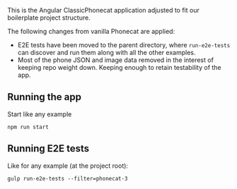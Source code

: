This is the Angular ClassicPhonecat application adjusted to fit our boilerplate project
structure.

The following changes from vanilla Phonecat are applied:

*   E2E tests have been moved to the parent directory, where `run-e2e-tests` can
  discover and run them along with all the other examples.
*   Most of the phone JSON and image data removed in the interest of keeping
  repo weight down. Keeping enough to retain testability of the app.

## Running the app

Start like any example

```shell
npm run start
```

## Running E2E tests

Like for any example \(at the project root\):

```shell
gulp run-e2e-tests --filter=phonecat-3
```

